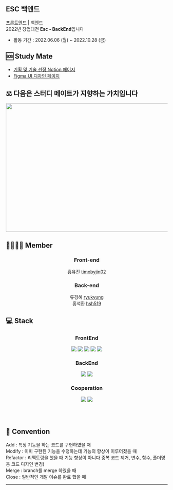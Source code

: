 ## ESC 백엔드
[프론트엔드](https://github.com/2-sc/Front-End) | 백엔드<br>
2022년 창업대전 **Esc - BackEnd**입니다


- 활동 기간 : 2022.06.06 (월) ~ 2022.10.28 (금)


## 🆘 Study Mate
- [기획 및 기술 선정 Notion 페이지](https://www.notion.so/ryu-ddo/Save-the-Earth-2dfbd93a4dc740eda4c338a6ede43c8b)
- [Figma UI 디자인 페이지](#)

## ⚖ 다음은 스터디 메이트가 지향하는 가치입니다
<div align="center">
<img src="https://user-images.githubusercontent.com/91606951/179381733-16ca7f6a-2e3b-46d8-ae5f-81191d5bd3ca.PNG" width="600px;" height="400px;">
</div>

## 👨‍👨‍👧‍👦 Member
<div align="center">
<h3>Front-end</h3>
홍유진 <a href="https://github.com/timobyjin02">timobyjin02</a><br>


<h3>Back-end</h3>
류경혜 <a href="https://github.com/ryukyung">ryukyung</a> <br>
홍석환 <a href="https://github.com/hsh519">hsh519</a><br>
</div>

## 💻 Stack
<h3 align="center">  
  FrontEnd
</h3>
<p align="center">  
  <img src="https://img.shields.io/badge/HTML-white?logo=html5"/>
  <img src= "https://img.shields.io/badge/CSS-blue?logo=css3"/>
  <img src= "https://img.shields.io/badge/Scss-pink?logo=sass"/>
  <img src= "https://img.shields.io/badge/JavaScript-ES6-yellow?logo=javascript"/>
  <img src= "https://img.shields.io/badge/React-blue?logo=react"/>
<h3 align="center">  
 BackEnd
</h3>
<p align="center">  
<img src="https://img.shields.io/badge/Django-092E20?logo=Django&color=092E20"/>
  <img src= "https://img.shields.io/badge/MariaDB-003545?logo=mariadb&logoColor=white"/>
</p>  

<h3 align="center">  
  Cooperation
</h3>
<p align="center">
  <img src="https://img.shields.io/badge/GitHub-100000?logo=github" />
  <img src= "https://img.shields.io/badge/Git-FF4500?logo=git&logoColor=white"/>
</p>
<br/>
<br/>

## 🤙 Convention

Add : 특정 기능을 하는 코드를 구현하였을 때<br>
Modify : 이미 구현된 기능을 수정하는데 기능의 향상이 이루어졌을 때<br>
Refactor : 리펙토링을 했을 때 기능 향상이 아니다 중복 코드 제거, 변수, 함수, 폴더명 등 코드 디자인 변경)<br>
Merge : branch를 merge 하였을 때<br>
Close : 일반적인 개발 이슈를 완료 했을 때<br>

****
